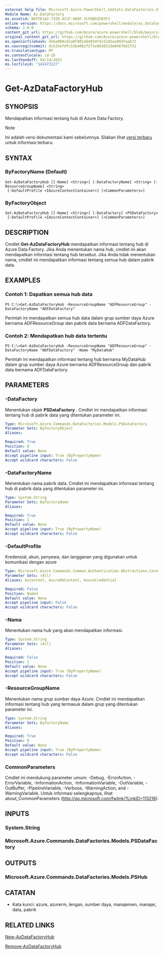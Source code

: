 ```yaml
---
external help file: Microsoft.Azure.PowerShell.Cmdlets.DataFactories.dll-Help.xml
Module Name: Az.DataFactory
ms.assetid: B07FE1A2-732D-4CCF-A0DF-3CF6B91FB3F3
online version: https://docs.microsoft.com/powershell/module/az.datafactory/get-azdatafactoryhub
schema: 2.0.0
content_git_url: https://github.com/Azure/azure-powershell/blob/main/src/DataFactory/DataFactoryV2/help/Get-AzDataFactoryHub.md
original_content_git_url: https://github.com/Azure/azure-powershell/blob/main/src/DataFactory/DataFactoryV2/help/Get-AzDataFactoryHub.md
ms.openlocfilehash: 456a008c81a8f401dd4834f4c53d5aa993faab72
ms.sourcegitcommit: dcb33efdfc53ba0b2f271e883021de84878d1f31
ms.translationtype: MT
ms.contentlocale: id-ID
ms.lasthandoff: 04/14/2022
ms.locfileid: "142473137"
---
```

# Get-AzDataFactoryHub

## SYNOPSIS
Mendapatkan informasi tentang hub di Azure Data Factory.

> [!NOTE]
>Ini adalah versi dokumentasi kami sebelumnya. Silakan lihat [versi terbaru](/powershell/module/az.datafactory/get-azdatafactoryhub) untuk informasi terbaru.

## SYNTAX

### ByFactoryName (Default)
```
Get-AzDataFactoryHub [[-Name] <String>] [-DataFactoryName] <String> [-ResourceGroupName] <String>
 [-DefaultProfile <IAzureContextContainer>] [<CommonParameters>]
```

### ByFactoryObject
```
Get-AzDataFactoryHub [[-Name] <String>] [-DataFactory] <PSDataFactory>
 [-DefaultProfile <IAzureContextContainer>] [<CommonParameters>]
```

## DESCRIPTION
Cmdlet **Get-AzDataFactoryHub** mendapatkan informasi tentang hub di Azure Data Factory.
Jika Anda menentukan nama hub, cmdlet ini akan mendapatkan informasi tentang hub tersebut.
Jika Anda tidak menentukan nama, cmdlet ini mendapatkan informasi tentang semua hub dalam pabrik data.

## EXAMPLES

### Contoh 1: Dapatkan semua hub data
```
PS C:\>Get-AzDataFactoryHub -ResourceGroupName "ADFResourceGroup" -DataFactoryName "ADFDataFactory"
```

Perintah ini mendapatkan semua hub data dalam grup sumber daya Azure bernama ADFResourceGroup dan pabrik data bernama ADFDataFactory.

### Contoh 2: Mendapatkan hub data tertentu
```
PS C:\>Get-AzDataFactoryHub -ResourceGroupName "ADFResourceGroup" -DataFactoryName "ADFDataFactory" -Name "MyDataHub"
```

Perintah ini mendapatkan informasi tentang hub bernama MyDataHub dalam grup sumber daya Azure bernama ADFResourceGroup dan pabrik data bernama ADFDataFactory.

## PARAMETERS

### -DataFactory
Menentukan objek **PSDataFactory** .
Cmdlet ini mendapatkan informasi tentang hub di pabrik data yang ditentukan parameter ini.

```yaml
Type: Microsoft.Azure.Commands.DataFactories.Models.PSDataFactory
Parameter Sets: ByFactoryObject
Aliases:

Required: True
Position: 0
Default value: None
Accept pipeline input: True (ByPropertyName)
Accept wildcard characters: False
```

### -DataFactoryName
Menentukan nama pabrik data.
Cmdlet ini mendapatkan informasi tentang hub di pabrik data yang ditentukan parameter ini.

```yaml
Type: System.String
Parameter Sets: ByFactoryName
Aliases:

Required: True
Position: 1
Default value: None
Accept pipeline input: True (ByPropertyName)
Accept wildcard characters: False
```

### -DefaultProfile
Kredensial, akun, penyewa, dan langganan yang digunakan untuk komunikasi dengan azure

```yaml
Type: Microsoft.Azure.Commands.Common.Authentication.Abstractions.Core.IAzureContextContainer
Parameter Sets: (All)
Aliases: AzContext, AzureRmContext, AzureCredential

Required: False
Position: Named
Default value: None
Accept pipeline input: False
Accept wildcard characters: False
```

### -Nama
Menentukan nama hub yang akan mendapatkan informasi.

```yaml
Type: System.String
Parameter Sets: (All)
Aliases:

Required: False
Position: 2
Default value: None
Accept pipeline input: True (ByPropertyName)
Accept wildcard characters: False
```

### -ResourceGroupName
Menentukan nama grup sumber daya Azure.
Cmdlet ini mendapatkan informasi tentang hub yang termasuk dalam grup yang ditentukan parameter ini.

```yaml
Type: System.String
Parameter Sets: ByFactoryName
Aliases:

Required: True
Position: 0
Default value: None
Accept pipeline input: True (ByPropertyName)
Accept wildcard characters: False
```

### CommonParameters
Cmdlet ini mendukung parameter umum: -Debug, -ErrorAction, -ErrorVariable, -InformationAction, -InformationVariable, -OutVariable, -OutBuffer, -PipelineVariable, -Verbose, -WarningAction, and -WarningVariable. Untuk informasi selengkapnya, lihat about_CommonParameters (http://go.microsoft.com/fwlink/?LinkID=113216).

## INPUTS

### System.String

### Microsoft.Azure.Commands.DataFactories.Models.PSDataFactory

## OUTPUTS

### Microsoft.Azure.Commands.DataFactories.Models.PSHub

## CATATAN
* Kata kunci: azure, azurerm, lengan, sumber daya, manajemen, manajer, data, pabrik

## RELATED LINKS

[New-AzDataFactoryHub](./New-AzDataFactoryHub.md)

[Remove-AzDataFactoryHub](./Remove-AzDataFactoryHub.md)


